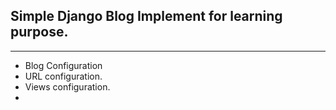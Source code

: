 ## Simple Django Blog Implement for learning purpose. 
---

- Blog Configuration
- URL configuration.
- Views configuration. 
- 